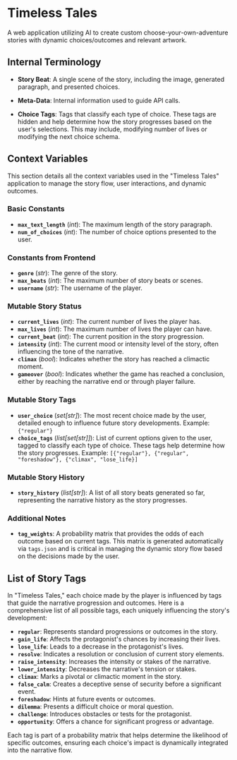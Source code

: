 # Timeless Tales

A web application utilizing AI to create custom choose-your-own-adventure stories with dynamic choices/outcomes and relevant artwork.

## Internal Terminology

- **Story Beat**: A single scene of the story, including the image, generated paragraph, and presented choices.

- **Meta-Data**: Internal information used to guide API calls.

- **Choice Tags**: Tags that classify each type of choice. These tags are hidden and help determine how the story progresses based on the user's selections. This may include, modifying number of lives or modifying the next choice schema.

## Context Variables

This section details all the context variables used in the "Timeless Tales" application to manage the story flow, user interactions, and dynamic outcomes.

### Basic Constants

- **`max_text_length`** (*int*): The maximum length of the story paragraph.
- **`num_of_choices`** (*int*): The number of choice options presented to the user.

### Constants from Frontend

- **`genre`** (*str*): The genre of the story.
- **`max_beats`** (*int*): The maximum number of story beats or scenes.
- **`username`** (*str*): The username of the player.

### Mutable Story Status

- **`current_lives`** (*int*): The current number of lives the player has.
- **`max_lives`** (*int*): The maximum number of lives the player can have.
- **`current_beat`** (*int*): The current position in the story progression.
- **`intensity`** (*int*): The current mood or intensity level of the story, often influencing the tone of the narrative.
- **`climax`** (*bool*): Indicates whether the story has reached a climactic moment.
- **`gameover`** (*bool*): Indicates whether the game has reached a conclusion, either by reaching the narrative end or through player failure.

### Mutable Story Tags

- **`user_choice`** (*set[str]*): The most recent choice made by the user, detailed enough to influence future story developments. Example: `{"regular"}`
- **`choice_tags`** (*list[set[str]]*): List of current options given to the user, tagged to classify each type of choice. These tags help determine how the story progresses. Example: `[{"regular"}, {"regular", "foreshadow"}, {"climax", "lose_life}]`

### Mutable Story History

- **`story_history`** (*list[str]*): A list of all story beats generated so far, representing the narrative history as the story progresses.

### Additional Notes

- **`tag_weights`**: A probability matrix that provides the odds of each outcome based on current tags. This matrix is generated automatically via `tags.json` and is critical in managing the dynamic story flow based on the decisions made by the user.

## List of Story Tags

In "Timeless Tales," each choice made by the player is influenced by tags that guide the narrative progression and outcomes. Here is a comprehensive list of all possible tags, each uniquely influencing the story's development:

- **`regular`**: Represents standard progressions or outcomes in the story.
- **`gain_life`**: Affects the protagonist's chances by increasing their lives.
- **`lose_life`**: Leads to a decrease in the protagonist's lives.
- **`resolve`**: Indicates a resolution or conclusion of current story elements.
- **`raise_intensity`**: Increases the intensity or stakes of the narrative.
- **`lower_intensity`**: Decreases the narrative's tension or stakes.
- **`climax`**: Marks a pivotal or climactic moment in the story.
- **`false_calm`**: Creates a deceptive sense of security before a significant event.
- **`foreshadow`**: Hints at future events or outcomes.
- **`dilemma`**: Presents a difficult choice or moral question.
- **`challenge`**: Introduces obstacles or tests for the protagonist.
- **`opportunity`**: Offers a chance for significant progress or advantage.

Each tag is part of a probability matrix that helps determine the likelihood of specific outcomes, ensuring each choice's impact is dynamically integrated into the narrative flow.
